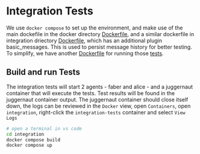 # Integration Tests

We use `docker compose` to set up the environment, and make use of the main dockefile in the docker directory [Dockerfile](../docker/Dockerfile), and a similar dockerfile in integration driectory [Dockerfile](../integration/Dockerfile), which has an additional plugin basic_messages. This is used to persist message history for better testing. To simplify, we have another [Dockerfile](Dockerfile.test.runner) for running those [tests](/tests/).

## Build and run Tests

The integration tests will start 2 agents - faber and alice - and a juggernaut container that will execute the tests. Test results will be found in the juggernaut container output. The juggernaut container should close itself down, the logs can be reviewed in the `Docker` view, open `Containers`, open `integration`, right-click the `integration-tests` container and select `View Logs`

```sh
# open a terminal in vs code
cd integration
docker compose build
docker compose up
```

